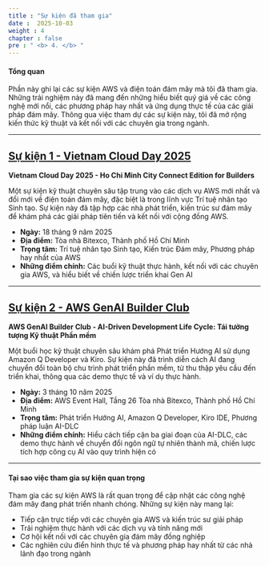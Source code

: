 ```yaml
---
title : "Sự kiện đã tham gia"
date :  2025-10-03
weight : 4
chapter : false
pre : " <b> 4. </b> "
---
```


#### Tổng quan
Phần này ghi lại các sự kiện AWS và điện toán đám mây mà tôi đã tham gia. Những trải nghiệm này đã mang đến những hiểu biết quý giá về các công nghệ mới nổi, các phương pháp hay nhất và ứng dụng thực tế của các giải pháp đám mây. Thông qua việc tham dự các sự kiện này, tôi đã mở rộng kiến thức kỹ thuật và kết nối với các chuyên gia trong ngành.

---

## [Sự kiện 1 - Vietnam Cloud Day 2025](./4.1-Event1/)
**Vietnam Cloud Day 2025 - Ho Chi Minh City Connect Edition for Builders**

Một sự kiện kỹ thuật chuyên sâu tập trung vào các dịch vụ AWS mới nhất và đổi mới về điện toán đám mây, đặc biệt là trong lĩnh vực Trí tuệ nhân tạo Sinh tạo. Sự kiện này đã tập hợp các nhà phát triển, kiến trúc sư đám mây để khám phá các giải pháp tiên tiến và kết nối với cộng đồng AWS.

- **Ngày:** 18 tháng 9 năm 2025
- **Địa điểm:** Tòa nhà Bitexco, Thành phố Hồ Chí Minh
- **Trọng tâm:** Trí tuệ nhân tạo Sinh tạo, Kiến trúc Đám mây, Phương pháp hay nhất của AWS
- **Những điểm chính:** Các buổi kỹ thuật thực hành, kết nối với các chuyên gia AWS, và hiểu biết về chiến lược triển khai Gen AI

---

## [Sự kiện 2 - AWS GenAI Builder Club](./4.2-Event2/)
**AWS GenAI Builder Club - AI-Driven Development Life Cycle: Tái tưởng tượng Kỹ thuật Phần mềm**

Một buổi học kỹ thuật chuyên sâu khám phá Phát triển Hướng AI sử dụng Amazon Q Developer và Kiro. Sự kiện này đã trình diễn cách AI đang chuyển đổi toàn bộ chu trình phát triển phần mềm, từ thu thập yêu cầu đến triển khai, thông qua các demo thực tế và ví dụ thực hành.

- **Ngày:** 3 tháng 10 năm 2025
- **Địa điểm:** AWS Event Hall, Tầng 26 Tòa nhà Bitexco, Thành phố Hồ Chí Minh
- **Trọng tâm:** Phát triển Hướng AI, Amazon Q Developer, Kiro IDE, Phương pháp luận AI-DLC
- **Những điểm chính:** Hiểu cách tiếp cận ba giai đoạn của AI-DLC, các demo thực hành về chuyển đổi ngôn ngữ tự nhiên thành mã, chiến lược tích hợp công cụ AI vào quy trình hiện có

---

#### Tại sao việc tham gia sự kiện quan trọng
Tham gia các sự kiện AWS là rất quan trọng để cập nhật các công nghệ đám mây đang phát triển nhanh chóng. Những sự kiện này mang lại:
- Tiếp cận trực tiếp với các chuyên gia AWS và kiến trúc sư giải pháp
- Trải nghiệm thực hành với các dịch vụ và tính năng mới
- Cơ hội kết nối với các chuyên gia đám mây đồng nghiệp
- Các nghiên cứu điển hình thực tế và phương pháp hay nhất từ các nhà lãnh đạo trong ngành

